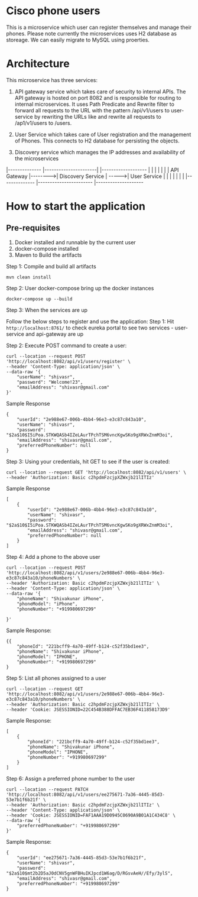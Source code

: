 # Cisco phone users
This is a microservice which user can register themselves and manage their phones. 
Please note currently the microservices uses H2 database as storeage. We can easily migrate to MySQL using proerties.

# Architecture
This microservice has three services:

1. API gateway service which takes care of security to internal APIs. The API gateway is hosted on port 8082 and is 
responsible for routing to internal microservices. It uses Path Predicate and Rewrite filter to forward all requests
to the URL with the pattern /api/v1/users to user-service by rewriting the URLs like and rewrite all requests to 
/ap1/v1/users to /users.

2. User Service which takes care of User registration and the management of Phones. This connects to H2 database for persisting the objects.
3. Discovery service which manages the IP addresses and availability of the microservices


|--------------         |----------------------|        |-------------------
|             |         |                      |        |                  |
| API Gateway |-------->|  Discovery Service   |  ----->| User Service     |
|             |         |                      |        |                  |
|--------------         |-----------------------        |--------------------


# How to start the application
## Pre-requisites
1. Docker installed and runnable by the current user
2. docker-compose installed
3. Maven to Build the artifacts

Step 1: Compile and build all artifacts
```shell
mvn clean install
```

Step 2: User docker-compose bring up the docker instances

```shell
docker-compose up --build
```

Step 3: When the services are up

Follow the below steps to register and use the application:
Step 1: Hit ```http://localhost:8761/``` to check eureka portal to see two services - user-service and api-gateway are up

Step 2: Execute POST command to create a user:

```shell
curl --location --request POST 'http://localhost:8082/api/v1/users/register' \
--header 'Content-Type: application/json' \
--data-raw '{
    "userName": "shivasr",
    "password": "Welcome!23",
    "emailAddress": "shivasr@gmail.com"
}'
```

Sample Response
```shell
{
    "userId": "2e988e67-006b-4bb4-96e3-e3c87c843a10",
    "userName": "shivasr",
    "password": "$2a$10$I5iPoa.STKWQASb4IZeLAurTPchTSM6vncKgwSKo9gXRWxZnmM3oi",
    "emailAddress": "shivasr@gmail.com",
    "preferredPhoneNumber": null
}
```

Step 3: Using your credentials,  hit GET to see if the user is created:
```shell
curl --location --request GET 'http://localhost:8082/api/v1/users' \
--header 'Authorization: Basic c2hpdmFzcjpXZWxjb21lITIz' 
```
Sample Response
```shell
[
    {
        "userId": "2e988e67-006b-4bb4-96e3-e3c87c843a10",
        "userName": "shivasr",
        "password": "$2a$10$I5iPoa.STKWQASb4IZeLAurTPchTSM6vncKgwSKo9gXRWxZnmM3oi",
        "emailAddress": "shivasr@gmail.com",
        "preferredPhoneNumber": null
    }
]
```

Step 4: Add a phone to the above user

```shell
curl --location --request POST 'http://localhost:8082/api/v1/users/2e988e67-006b-4bb4-96e3-e3c87c843a10/phoneNumbers' \
--header 'Authorization: Basic c2hpdmFzcjpXZWxjb21lITIz' \
--header 'Content-Type: application/json' \ 
--data-raw '{
    "phoneName": "Shivakunar iPhone",
    "phoneModel": "iPhone",
    "phoneNumber": "+919980697299"

}'
```

Sample Response:

```shell
{{
    "phoneId": "221bcff9-4a70-49ff-b124-c52f35bd1ee3",
    "phoneName": "Shivakunar iPhone",
    "phoneModel": "IPHONE",
    "phoneNumber": "+919980697299"
}
```

Step 5: List all phones assigned to a user


```shell
curl --location --request GET 'http://localhost:8082/api/v1/users/2e988e67-006b-4bb4-96e3-e3c87c843a10/phoneNumbers' \
--header 'Authorization: Basic c2hpdmFzcjpXZWxjb21lITIz' \
--header 'Cookie: JSESSIONID=22C454B388DFFAC7EB36F411858173D9'
```
Sample Response:
```shell
[
    {
        "phoneId": "221bcff9-4a70-49ff-b124-c52f35bd1ee3",
        "phoneName": "Shivakunar iPhone",
        "phoneModel": "IPHONE",
        "phoneNumber": "+919980697299"
    }
]
```

Step 6: Assign a preferred phone number to the user

```shell
curl --location --request PATCH 'http://localhost:8082/api/v1/users/ee275671-7a36-4445-85d3-53e7b1f6b21f' \
--header 'Authorization: Basic c2hpdmFzcjpXZWxjb21lITIz' \
--header 'Content-Type: application/json' \
--header 'Cookie: JSESSIONID=FAF1AAA19D0945C0690A9B01A1C434C8' \
--data-raw '{
    "preferredPhoneNumber": "+919980697299"
}'
```

Sample Response:
```shell
{
    "userId": "ee275671-7a36-4445-85d3-53e7b1f6b21f",
    "userName": "shivasr",
    "password": "$2a$10$mt2b2D5aJ0dCNV5gnWFBHuIKJpcd1W6ag/D/RGsvAeH//Efy/3ylS",
    "emailAddress": "shivasr@gmail.com",
    "preferredPhoneNumber": "+919980697299"
}
```
